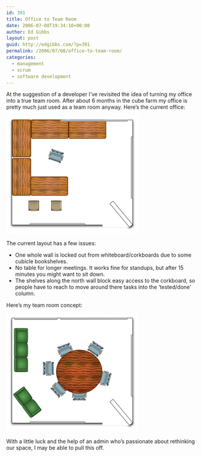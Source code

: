 ```yaml
---
id: 391
title: Office to Team Room
date: 2006-07-08T19:34:10+00:00
author: Ed Gibbs
layout: post
guid: http://edgibbs.com/?p=391
permalink: /2006/07/08/office-to-team-room/
categories:
  - management
  - scrum
  - software development
---
```

At the suggestion of a developer I&#8217;ve revisited the idea of turning my office into a true team room. After about 6 months in the cube farm my office is pretty much just used as a team room anyway. Here&#8217;s the current office:

![](/images/office_layout.gif)

The current layout has a few issues:

  * One whole wall is locked out from whiteboard/corkboards due to some cubicle bookshelves.
  * No table for longer meetings. It works fine for standups, but after 15 minutes you might want to sit down.
  * The shelves along the north wall block easy access to the corkboard, so people have to reach to move around there tasks into the &#8216;tested/done&#8217; column.

Here&#8217;s my team room concept:

![](/images/office_team_room_layout.gif)

With a little luck and the help of an admin who&#8217;s passionate about rethinking our space, I may be able to pull this off.